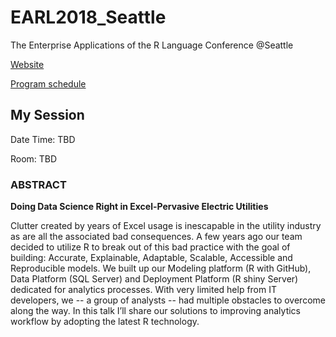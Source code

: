 # EARL2018_Seattle
The Enterprise Applications of the R Language Conference @Seattle

[Website](https://earlconf.com/2018/seattle/)

[Program schedule](...)

## My Session

Date Time: TBD

Room: TBD

### ABSTRACT
__Doing Data Science Right in Excel-Pervasive Electric Utilities__

Clutter created by years of Excel usage is inescapable in the utility industry as are all the associated bad consequences. A few years ago our team decided to utilize R to break out of this bad practice with the goal of building: Accurate, Explainable, Adaptable, Scalable, Accessible and Reproducible models. We built up our Modeling platform (R with GitHub), Data Platform (SQL Server) and Deployment Platform (R shiny Server) dedicated for analytics processes. With very limited help from IT developers, we -- a group of analysts -- had multiple obstacles to overcome along the way. In this talk I’ll share our solutions to improving analytics workflow by adopting the latest R technology.    
